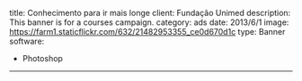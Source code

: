 title: Conhecimento para ir mais longe
client: Fundação Unimed
description: This banner is for a courses campaign.
category: ads
date: 2013/6/1
image: https://farm1.staticflickr.com/632/21482953355_ce0d670d1c
type: Banner
software:
- Photoshop
---

